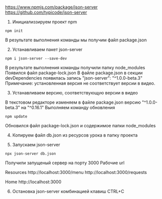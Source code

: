 https://www.npmjs.com/package/json-server
https://github.com/typicode/json-server

1. Инициализзируем проект npm

```shell
npm init
```

В результате выполнения команды мы получим файл package.json

2. Устанавливаем пакет json-server

```shell
npm i json-server --save-dev
```

В результате выполнения команды получили папку node_modules
Появился файл package-lock.json
В файле package.json в секции devDependencies появилась запись "json-server": "^1.0.0-beta.3"
Примечание: установленная версия не соответствует версии в видео.

3. Устанавливаем версию, соответствующую версии в видео

В текстовом редакторе изменяем в файле package.json версию "^1.0.0-beta.3" на "^0.16.1"
Выполняем команду обновления

```shell
npm update
```

Обновился файл package-lock.json и содержимое папки node_modules

4. Копируем файл db.json из ресурсов урока в папку проекта

5. Запускаем json-server

```shell
npx json-server db.json
```

Получили запущеный сервер на порту 3000
Рабочие url

Resources
http://localhost:3000/menu
http://localhost:3000/requests

Home
http://localhost:3000

6. Остановка json-server комбинацией клавиш CTRL+C
